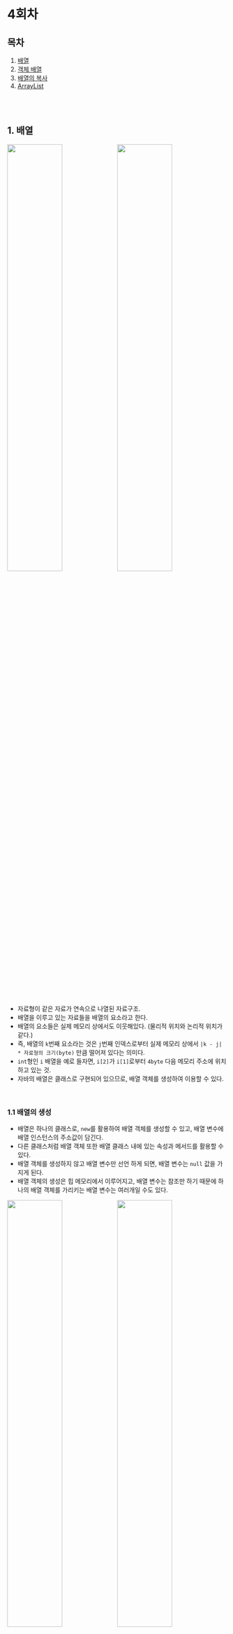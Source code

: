 # 4회차

## 목차
1. [배열](#1.-배열)
2. [객체 배열](#2.-객체-배열)
3. [배열의 복사](#3.-배열의-복사)
4. [ArrayList](#4.-ArrayList)

<br><br>


## 1. 배열

<img src="https://player.slidesplayer.org/60/11187470/slides/slide_22.jpg" width="50%" height="50%"><img src="https://player.slidesplayer.org/60/11187470/slides/slide_30.jpg" width="50%" height="50%">

- 자료형이 같은 자료가 연속으로 나열된 자료구조.
- 배열을 이루고 있는 자료들을 배열의 요소라고 한다.
- 배열의 요소들은 실제 메모리 상에서도 이웃해있다. (물리적 위치와 논리적 위치가 같다.)
- 즉, 배열의 `k`번째 요소라는 것은 `j`번째 인덱스로부터 실제 메모리 상에서 `|k - j| * 자료형의 크기(byte)` 만큼 떨어져 있다는 의미다.
- `int`형인 `i` 배열을 예로 들자면, `i[2]`가 `i[1]`로부터 `4byte` 다음 메모리 주소에 위치하고 있는 것.
- 자바의 배열은 클래스로 구현되어 있으므로, 배열 객체를 생성하여 이용할 수 있다.

<br>

### 1.1 배열의 생성

- 배열은 하나의 클래스로, `new`를 활용하여 배열 객체를 생성할 수 있고, 배열 변수에 배열 인스턴스의 주소값이 담긴다.
- 다른 클래스처럼 배열 객체 또한 배열 클래스 내에 있는 속성과 메서드를 활용할 수 있다.
- 배열 객체를 생성하지 않고 배열 변수만 선언 하게 되면, 배열 변수는 `null` 값을 가지게 된다.
- 배열 객체의 생성은 힙 메모리에서 이루어지고, 배열 변수는 참조만 하기 때문에 하나의 배열 객체를 가리키는 배열 변수는 여러개일 수도 있다.

<img src="https://player.slidesplayer.org/60/11187470/slides/slide_24.jpg" width="50%" height="50%"><img src="https://player.slidesplayer.org/60/11187470/slides/slide_26.jpg" width="50%" height="50%">

<br>

### 1.2 배열의 선언 및 초기화

- 초기값을 설정해주지 않고 배열 선언 하기

	```java
	int[]	math = new int[5];
	int english[] = new int[5];
	```   

	- 초기값을 따로 지정해주지 않으면, 배열의 자료형에 따라 배열 요소의 초기값이 설정된다.
	- 자료형이 `int`라면, `0`으로, `double`이나 `float` 라면 `0.0`, `객체 배열`이라면 `null`로 초기화.

<br>

- 선언과 동시에 초기값을 설정해주기

	```java
	int[]	math = new int[] {78, 46, 98, 22, 100};
	int[]	english = {10, 20, 30, 40, 50};
	```   

	- 값을 넣어 초기화해줄 경우 `new int[]`의 대괄호에 자료형의 개수를 적으면 오류가 발생하므로 적지 말것.
	- 초기값을 넣어주는 동시에 배열을 선언할 때는 `new int[]`을 생략해도 되지만, 만약 선언과 초기값의 대입이 다른 라인에서 이루어진다면 `new int[]`을 생략할 수 없다.

<br>

### 1.3 배열의 사용

- 배열을 선언할 때 사용했던 `[]`를 인덱스 연산자라고 한다.
- 배열은 `[]`을 통해 배열의 요소에 접근할 수 있다.
- `math[i]` 는 `math` 라는 배열의 `i` 번째 요소라는 뜻이다.
- 인덱스 연산자를 활용하여 `i`번째 값을 얻거나 바꿀수 있다.

```java
int mathSum = 0;

for (int i = 0; i < 5; i++)
	mathSum += math[i];
```   
```java
for (int i = 0; i < 5; i++)
	math[i] = 100;
```   



<br><br>

## 2. 객체 배열

- 배열의 요소가 객체인 배열로, 기본 자료형 배열과 사용법이 약간 다르다.
- 기본 자료형 배열 요소에는 그 자료형에 해당하는 실제 값이 담기지만 객체 배열에는 생성된 인스턴스의 주소가 담긴다.
- 기본 자료형 배열(위)과 객체 배열(아래)의 차이
<img src="https://resources.codeonweb.com/bucket/cached/72/d5/72d54e7bc14f44296675d610d8ead80d@2x.png" width="60%" height="60%">
<img src="https://resources.codeonweb.com/bucket/cached/ca/cb/cacbe097dac93685cf7e25183b234643@2x.png" width="60%" height="60%">

<br>

### 2.1 객체 배열 사용하기

- `Student` 클래스

	```java
	package array;

	public class Student {
		
		private	String	id;
		
		public Student(String id) {
			this.id = id;
		}
		
		public String	getStudentID() {
			return this.id;
		}

		public void	setStudentID(String id) {
			this.id = id;
		}
	}
	```   

<br>

- 객체 배열 선언하기

	```java
	Student[] cadet = new Student[5];
	```   

	- 클래스 명과 `[]`을 사용하여 객체 배열을 선언.
	- `new`를 사용하여 선언하지만, 이때는 `Stduent` 인스턴스가 생성되는 게 아니라 인스턴스의 메모리 주소가 담길 공간이 `[]`안의 개수 만큼 생성.
	- 배열의 요소는 모두 `null`로 초기화 되어있다.
	- 객체 배열은 클래스의 인스턴스를 생성하여 그 메모리 주소를 배열의 요소에 담아주는 방식으로 사용.

<br>

- 객체 배열에 인스턴스를 생성하고 저장하기

	```java
	cadet[0] = new Student("gyeon");
	cadet[1] = new Student("jwoo");
	cadet[2] = new Student("seuhan");
	cadet[3] = new Student("sjin");
	cadet[4] = new Student("sushin");
	```   

<br>

### 2.2 객체 배열 사용 예제

- `ArrayTest.java`

	```java
	package array;

	public class ArrayTest {

		public static void main(String[] args) {
			
			Student[] cadet = new Student[5];
			
			cadet[0] = new Student("gyeon");
			cadet[1] = new Student("jwoo");
			cadet[2] = new Student("seuhan");
			cadet[3] = new Student("sjin");
			cadet[4] = new Student("sushin");
			
			System.out.println(cadet);
			
			for (int i = 0; i < cadet.length; i++) {
				System.out.println(cadet[i] + ", " + cadet[i].getStudentID());
			}
		}
	}
	```   

- 출력 결과

	```
	[Larray.Student;@41975e01
	array.Student@1ee0005, gyeon
	array.Student@75a1cd57, jwoo
	array.Student@3d012ddd, seuhan
	array.Student@6f2b958e, sjin
	array.Student@1eb44e46, sushin
	```   

<br><br>

## 3. 배열의 복사

- 배열의 복사에는 두가지 방법이 있다.
- 첫번째로 `for` 반복문을 사용하여 각 배열의 요소값을 복사하는 방법이 있다.
- 두번째는 `System.arraycopy()` 메서드를 활용하는 것이다.

<br>

### 3.1 System.arraycopy()

- 함수의 원형

	```java
	System.arraycopy(src, srcPos, dest, destPos, length)
	```   

- 매개변수

	|매개 변수|의미|
	|:--:|:--|
	|`src`|복사할 배열 이름|
	|`srcPos`|복사할 배열의 첫 번째 인덱스 위치|
	|`dest`|복사해서 붙여 넣을 대상 배열 이름|
	|`destPos`|복사해서 대상 배열에 붙여 넣기를 시작할 인덱스 위치|
	|`length`|`src`에서 `dest`로 복사할 요소의 개수|

<br>

- `System.arraycopy()` 사용 예제

	- `ArrayTest.java`
		```java
		package array;

		public class ArrayTest {

			public static void main(String[] args) {
				
				int[]	math = {78, 46, 98, 22, 100};
				int[]	english = {10, 20, 30, 40, 50};
				
				System.arraycopy(math, 1, english, 2, 2);
				
				for (int i = 0; i < math.length; i++) {
					System.out.print(math[i] + " ");
				}
				
				System.out.println();
				
				for (int i = 0; i < english.length; i++) {
					System.out.print(english[i] + " ");
				}
			}
		}
		```   

	- 출력 결과

		```
		78 46 98 22 100 
		10 20 46 98 50 
		```   

<br>

### 3.2 객체 배열의 복사

- 기본 자료형 배열과 마찬가지로 객체 배열 또한 `System.arraycopy()` 메서드로 배열 요소를 복사할 수 있다.
- 다만 객체 배열의 요소는 객체의 메모리 주소이므로, 기본 자료형 배열처럼 실제 자료값이 복사되는게 아니라 객체의 메모리 주소가 복사된다.
- 즉, `src`와 `dest`의 각 배열요소가 같은 객체를 참조하게 되는 것이다.
- 그렇기 때문에 `dest` 배열은 `src` 배열처럼 배열 요소마다 객체를 생성해 넣지 않아도 오류없이 복사가 가능하다.
- 객체 배열을 `System.arraycopy()` 메서드로 복사해보기
	- `ArrayTest.java`

		```java
		package array;

		public class ArrayTest {

			public static void main(String[] args) {
				
				Student[] cadet = new Student[5];
				Student[] student = new Student[5];
				
				cadet[0] = new Student("gyeon");
				cadet[1] = new Student("jwoo");
				cadet[2] = new Student("seuhan");
				cadet[3] = new Student("sjin");
				cadet[4] = new Student("sushin");
				
				
				for (int i = 0; i < cadet.length; i++) {
					System.out.println(cadet[i] + ", " + cadet[i].getStudentID());
				}
				for (int i = 0; i < student.length; i++) {
					System.out.println(student[i]);
				}
				
				System.out.println();
				System.arraycopy(cadet, 0, student, 0, 5);
				
				for (int i = 0; i < cadet.length; i++) {
					System.out.println(cadet[i] + ", " + cadet[i].getStudentID());
					System.out.println(student[i] + ", " + student[i].getStudentID());
				}
			}
		}
		```   

	- 출력 결과

		```
		array.Student@41975e01, gyeon
		array.Student@1ee0005, jwoo
		array.Student@75a1cd57, seuhan
		array.Student@3d012ddd, sjin
		array.Student@6f2b958e, sushin
		null
		null
		null
		null
		null

		array.Student@41975e01, gyeon
		array.Student@41975e01, gyeon
		array.Student@1ee0005, jwoo
		array.Student@1ee0005, jwoo
		array.Student@75a1cd57, seuhan
		array.Student@75a1cd57, seuhan
		array.Student@3d012ddd, sjin
		array.Student@3d012ddd, sjin
		array.Student@6f2b958e, sushin
		array.Student@6f2b958e, sushin
		```   

<br>

### 3.3 얕은 복사

- `System.arraycopy()` 메서드를 사용했을 때와 같이, 객체의 메모리 주소걊만 복사하는 것을 얕은 복사라고 한다.
- 얕은 복사를 할 경우, `src`와 `dest`가 모두 같은 객체를 참조하고 있기 때문에, 배열의 객체 값이 변경되면 두 배열 모두 영향을 받게 된다.
- 얕은 복사 예제
	- `ArrayTest.java`

		```java
		package array;

		public class ArrayTest {

			public static void main(String[] args) {
				
				Student[] cadet = new Student[5];
				Student[] student = new Student[5];
				
				cadet[0] = new Student("gyeon");
				cadet[1] = new Student("jwoo");
				cadet[2] = new Student("seuhan");
				cadet[3] = new Student("sjin");
				cadet[4] = new Student("sushin");
				
				System.arraycopy(cadet, 0, student, 0, 5);
				
				for (int i = 0; i < cadet.length; i++) {
					System.out.println(cadet[i] + ", " + cadet[i].getStudentID());
				}
				System.out.println();
				for (int i = 0; i < cadet.length; i++) {
					System.out.println(student[i] + ", " + student[i].getStudentID());
				}
				
				cadet[1].setStudentID("Woo Jiwon");
				System.out.println();
				
				for (int i = 0; i < cadet.length; i++) {
					System.out.println(cadet[i] + ", " + cadet[i].getStudentID());
				}
				System.out.println();
				for (int i = 0; i < cadet.length; i++) {
					System.out.println(student[i] + ", " + student[i].getStudentID());
				}
			}
		}
		```   
	
	- 출력 결과

		```
		array.Student@41975e01, gyeon
		array.Student@1ee0005, jwoo
		array.Student@75a1cd57, seuhan
		array.Student@3d012ddd, sjin
		array.Student@6f2b958e, sushin

		array.Student@41975e01, gyeon
		array.Student@1ee0005, jwoo
		array.Student@75a1cd57, seuhan
		array.Student@3d012ddd, sjin
		array.Student@6f2b958e, sushin

		array.Student@41975e01, gyeon
		array.Student@1ee0005, Woo Jiwon
		array.Student@75a1cd57, seuhan
		array.Student@3d012ddd, sjin
		array.Student@6f2b958e, sushin

		array.Student@41975e01, gyeon
		array.Student@1ee0005, Woo Jiwon
		array.Student@75a1cd57, seuhan
		array.Student@3d012ddd, sjin
		array.Student@6f2b958e, sushin
		```   

<br>

- 배열요소 변경 전과 후

	<img src="https://user-images.githubusercontent.com/74581396/122684520-c0d73000-d240-11eb-8202-a972c6bf67da.png" width="45%" height="45%">	<img src="https://user-images.githubusercontent.com/74581396/122684525-c46ab700-d240-11eb-9c10-0155a574d582.png" width="45%" height="45%">
	

<br>


## 4. ArrayList

<br>

